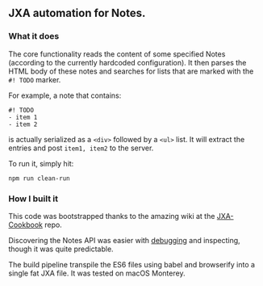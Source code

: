 ## JXA automation for Notes. 

### What it does

The core functionality reads the content of some specified Notes (according to the currently hardcoded configuration). It then parses the HTML body of these notes and searches for lists that are marked with the `#! TODO` marker.

For example, a note that contains:
```
#! TODO
- item 1
- item 2
```

is actually serialized as a `<div>` followed by a `<ul>` list. It will extract the entries and post `item1, item2` to the server.

To run it, simply hit:

`npm run clean-run`

### How I built it 

This code was bootstrapped thanks to the amazing wiki at the [JXA-Cookbook](https://github.com/JXA-Cookbook/JXA-Cookbook/wiki) repo.


Discovering the Notes API was easier with [debugging](https://developer.apple.com/library/archive/releasenotes/InterapplicationCommunication/RN-JavaScriptForAutomation/Articles/OSX10-11.html#//apple_ref/doc/uid/TP40014508-CH110-SW6) and inspecting, though it was quite predictable. 

The build pipeline transpile the ES6 files using babel and browserify into a single fat JXA file. It was tested on macOS Monterey.